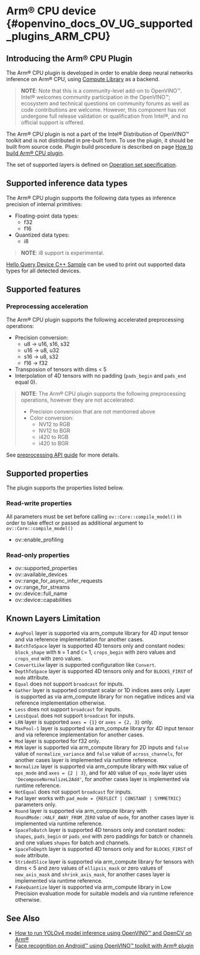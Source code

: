 # Arm® CPU device {#openvino_docs_OV_UG_supported_plugins_ARM_CPU}


## Introducing the Arm® CPU Plugin
The Arm® CPU plugin is developed in order to enable deep neural networks inference on Arm® CPU, using [Compute Library](https://github.com/ARM-software/ComputeLibrary) as a backend.

> **NOTE**: Note that this is a community-level add-on to OpenVINO™. Intel® welcomes community participation in the OpenVINO™; ecosystem and technical questions on community forums as well as code contributions are welcome. However, this component has not undergone full release validation or qualification from Intel®, and no official support is offered. 

The Arm® CPU plugin is not a part of the Intel® Distribution of OpenVINO™ toolkit and is not distributed in pre-built form. To use the plugin, it should be built from source code. Plugin build procedure is described on page [How to build Arm® CPU plugin](https://github.com/openvinotoolkit/openvino_contrib/wiki/How-to-build-ARM-CPU-plugin). 

The set of supported layers is defined on [Operation set specification](https://github.com/openvinotoolkit/openvino_contrib/wiki/ARM-plugin-operation-set-specification).


## Supported inference data types
The Arm® CPU plugin supports the following data types as inference precision of internal primitives:

- Floating-point data types:
  - f32
  - f16
- Quantized data types:
  - i8


> **NOTE**: i8 support is experimental.

[Hello Query Device C++ Sample](../../../samples/cpp/hello_query_device/README.md) can be used to print out supported data types for all detected devices.

## Supported features

### Preprocessing acceleration
The Arm® CPU plugin supports the following accelerated preprocessing operations:
- Precision conversion:
    - u8  -> u16, s16, s32
    - u16 -> u8, u32
    - s16 -> u8, s32
    - f16 -> f32
- Transposion of tensors with dims < 5
- Interpolation of 4D tensors with no padding (`pads_begin` and `pads_end` equal 0).

> **NOTE**: The Arm® CPU plugin supports the following preprocessing operations, however they are not accelerated:
> - Precision conversion that are not mentioned above
> - Color conversion:
>      - NV12 to RGB
>      - NV12 to BGR
>      - i420 to RGB
>      - i420 to BGR

See [preprocessing API guide](../preprocessing_overview.md) for more details.

## Supported properties
The plugin supports the properties listed below.

### Read-write properties
All parameters must be set before calling `ov::Core::compile_model()` in order to take effect or passed as additional argument to `ov::Core::compile_model()`

- ov::enable_profiling

### Read-only properties
- ov::supported_properties
- ov::available_devices
- ov::range_for_async_infer_requests
- ov::range_for_streams
- ov::device::full_name
- ov::device::capabilities


## Known Layers Limitation
* `AvgPool` layer is supported via arm_compute library for 4D input tensor and via reference implementation for another cases.
* `BatchToSpace` layer is supported 4D tensors only and constant nodes: `block_shape` with `N` = 1 and `C`= 1, `crops_begin` with zero values and `crops_end` with zero values.
* `ConvertLike` layer is supported configuration like `Convert`.
* `DepthToSpace` layer is supported 4D tensors only and for `BLOCKS_FIRST` of `mode` attribute.
* `Equal` does not support `broadcast` for inputs.
* `Gather` layer is supported constant scalar or 1D indices axes only. Layer is supported as via arm_compute library for non negative indices and via reference implementation otherwise.
* `Less` does not support `broadcast` for inputs.
* `LessEqual` does not support `broadcast` for inputs.
* `LRN` layer is supported `axes = {1}` or `axes = {2, 3}` only.
* `MaxPool-1` layer is supported via arm_compute library for 4D input tensor and via reference implementation for another cases.
* `Mod` layer is supported for f32 only.
* `MVN` layer is supported via arm_compute library for 2D inputs and `false` value of `normalize_variance` and `false` value of `across_channels`, for another cases layer is implemented via runtime reference.
* `Normalize` layer is supported via arm_compute library with `MAX` value of `eps_mode` and `axes = {2 | 3}`, and for `ADD` value of `eps_mode` layer uses `'DecomposeNormalizeL2Add'`, for another cases layer is implemented via runtime reference.
* `NotEqual` does not support `broadcast` for inputs.
* `Pad` layer works with `pad_mode = {REFLECT | CONSTANT | SYMMETRIC}` parameters only.
* `Round` layer is supported via arm_compute library with `RoundMode::HALF_AWAY_FROM_ZERO` value of `mode`, for another cases layer is implemented via runtime reference.
* `SpaceToBatch` layer is supported 4D tensors only and constant nodes: `shapes`, `pads_begin` or `pads_end` with zero paddings for batch or channels and one values `shapes` for batch and channels.
* `SpaceToDepth` layer is supported 4D tensors only and for `BLOCKS_FIRST` of `mode` attribute.
* `StridedSlice` layer is supported via arm_compute library for tensors with dims < 5 and zero values of `ellipsis_mask` or zero values of `new_axis_mask` and `shrink_axis_mask`, for another cases layer is implemented via runtime reference.
* `FakeQuantize` layer is supported via arm_compute library in Low Precision evaluation mode for suitable models and via runtime reference otherwise.

## See Also
* [How to run YOLOv4 model inference using OpenVINO™ and OpenCV on Arm®](https://opencv.org/how-to-run-yolov4-using-openvino-and-opencv-on-arm/)
* [Face recognition on Android™ using OpenVINO™ toolkit with Arm® plugin](https://opencv.org/face-recognition-on-android-using-openvino-toolkit-with-arm-plugin/)
